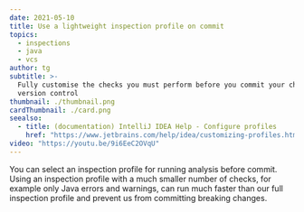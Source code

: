 ```yaml
---
date: 2021-05-10
title: Use a lightweight inspection profile on commit
topics:
  - inspections
  - java
  - vcs
author: tg
subtitle: >-
  Fully customise the checks you must perform before you commit your changes to
  version control
thumbnail: ./thumbnail.png
cardThumbnail: ./card.png
seealso:
  - title: (documentation) IntelliJ IDEA Help - Configure profiles
    href: "https://www.jetbrains.com/help/idea/customizing-profiles.html"
video: "https://youtu.be/9i6EeC2OVqU"
---
```


You can select an inspection profile for running analysis before commit. Using an inspection profile with a much smaller number of checks, for example only Java errors and warnings, can run much faster than our full inspection profile and prevent us from committing breaking changes.
